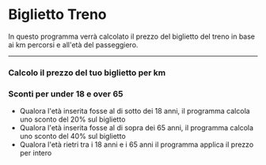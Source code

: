 # Biglietto Treno 
In questo programma verrà calcolato il prezzo del biglietto del treno in base ai km percorsi e all'età del passeggiero. 

------
### Calcolo il prezzo del tuo biglietto per km 

### Sconti per under 18 e over 65
* Qualora l'età inserita fosse al di sotto dei 18 anni, il programma calcola uno sconto del 20% sul biglietto 
* Qualora l'età inserita fosse al di sopra dei 65 anni, il programma calcola uno sconto del 40% sul biglietto 
* Qualora l'età rietri tra i 18 anni e i 65 anni il programma applica il prezzo per intero 

